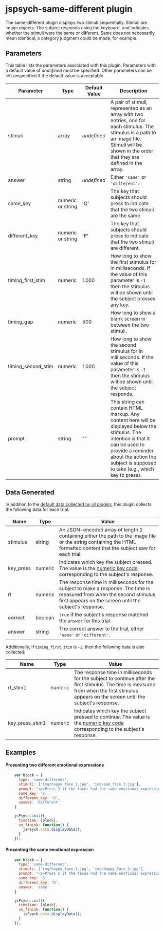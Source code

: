 # jspsych-same-different plugin

The same-different plugin displays two stimuli sequentially. Stimuli are image objects. The subject responds using the keyboard, and indicates whether the stimuli were the same or different. Same does not necessarily mean identical; a category judgment could be made, for example.

## Parameters

This table lists the parameters associated with this plugin. Parameters with a default value of *undefined* must be specified. Other parameters can be left unspecified if the default value is acceptable.

Parameter | Type | Default Value | Description
----------|------|---------------|------------
stimuli | array | *undefined* | A pair of stimuli, represented as an array with two entries, one for each stimulus. The stimulus is a path to an image file. Stimuli will be shown in the order that they are defined in the array.
answer | string | *undefined* | Either `'same'` or `'different'`.
same_key | numeric or string | 'Q' | The key that subjects should press to indicate that the two stimuli are the same.
different_key | numeric or string | 'P' | The key that subjects should press to indicate that the two stimuli are different.
timing_first_stim | numeric | 1000 | How long to show the first stimulus for in milliseconds. If the value of this parameter is `-1` then the stimulus will be shown until the subject presses any key.
timing_gap | numeric | 500 | How long to show a blank screen in between the two stimuli.
timing_second_stim | numeric | 1000 | How long to show the second stimulus for in milliseconds. If the value of this parameter is `-1` then the stimulus will be shown until the subject responds.
prompt | string | "" | This string can contain HTML markup. Any content here will be displayed below the stimulus. The intention is that it can be used to provide a reminder about the action the subject is supposed to take (e.g., which key to press).


## Data Generated

In addition to the [default data collected by all plugins](overview#datacollectedbyplugins), this plugin collects the following data for each trial.

Name | Type | Value
-----|------|------
stimulus | string | An JSON-encoded array of length 2 containing either the path to the image file or the string containing the HTML formatted content that the subject saw for each trial.
key_press | numeric | Indicates which key the subject pressed. The value is the [numeric key code](http://www.cambiaresearch.com/articles/15/javascript-char-codes-key-codes) corresponding to the subject's response.
rt | numeric | The response time in milliseconds for the subject to make a response. The time is measured from when the second stimulus first appears on the screen until the subject's response.
correct | boolean | `true` if the subject's response matched the `answer` for this trial.
answer | string | The correct answer to the trial, either `'same'` or `'different'`.

Additionally, if `timing_first_stim` is `-1`, then the following data is also collected:

Name | Type | Value
-----|------|------
rt_stim1 | numeric | The response time in milliseconds for the subject to continue after the first stimulus. The time is measured from when the first stimulus appears on the screen until the subject's response.
key_press_stim1 | numeric | Indicates which key the subject pressed to continue. The value is the [numeric key code](http://www.cambiaresearch.com/articles/15/javascript-char-codes-key-codes) corresponding to the subject's response.

## Examples

#### Presenting two different emotional expressions

```javascript
    var block = {
      type: 'same-different',
      stimuli: ['img/happy_face_1.jpg', 'img/sad_face_3.jpg'],
      prompt: "<p>Press S if the faces had the same emotional expression. Press D if the faces had different emotional expressions.</p>",
      same_key: 'S',
      different_key: 'D',
      answer: 'different'
    }

    jsPsych.init({
      timeline: [block],
      on_finish: function() {
        jsPsych.data.displayData();
      }
    });
```

#### Presenting the same emotional expression

```javascript
    var block = {
      type: 'same-different',
      stimuli: ['img/happy_face_1.jpg', 'img/happy_face_3.jpg'],
      prompt: "<p>Press S if the faces had the same emotional expression. Press D if the faces had different emotional expressions.</p>",
      same_key: 'S',
      different_key: 'D',
      answer: 'same'
    }

    jsPsych.init({
      timeline: [block],
      on_finish: function() {
        jsPsych.data.displayData();
      }
    });
```
